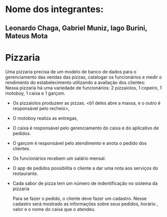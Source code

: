 # Nome dos integrantes:
## Leonardo Chaga, Gabriel Muniz, Iago Burini, Mateus Mota


# Pizzaria
Uma pizzaria precisa de um modelo de banco de dados para o gerenciamento das vendas das pizzas, catalogar os funcionários e medir o rendimento do estabelecimento utilizando a avaliação dos clientes: <br>
Nessa pizzaria há uma variedade de funcionários:
2 pizzaiolos, 1 copeiro, 1 motoboy, 1 caixa e 1 garçom.

- Os pizzaiolos produzem as pizzas. <b1 deles abre a massa, e o outro é responsável pelo recheio>, <br> 
- O motoboy realiza as entregas, <br>
- O caixa é responsável pelo gerenciamento do caixa e do aplicativo de pedidos. <br>
- O garçom é responsável pelo atendimento e anota o pedido dos clientes. <br>
- Os funcionários recebem um salário mensal. <br>
- O app de pedidos possibilita o cliente a dar uma nota aos serviços do restaurante. <br>
  
- Cada sabor de pizza tem um número de indentificação no sistema da pizzaria <br> 
  
  Para se fazer o pedido, o cliente deve fazer um cadastro. Nesse cadastro será mostrado as informações sobre seus pedidos, horário , valor e o nome do caixa que o atendeu.<br>


